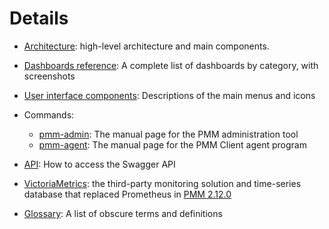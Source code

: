 # Details

- [Architecture](architecture.md): high-level architecture and main components.

- [Dashboards reference](dashboards/index.md): A complete list of dashboards by category, with screenshots

- [User interface components](interface.md): Descriptions of the main menus and icons

- Commands:
    - [pmm-admin](commands/pmm-admin.md): The manual page for the PMM administration tool
    - [pmm-agent](commands/pmm-agent.md): The manual page for the PMM Client agent program

- [API](api.md): How to access the Swagger API

- [VictoriaMetrics](victoria-metrics.md): the third-party monitoring solution and time-series database that replaced Prometheus in [PMM 2.12.0](../release-notes/2.12.0.md)

- [Glossary](glossary.md): A list of obscure terms and definitions
